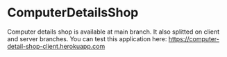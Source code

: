 # ComputerDetailsShop
Computer details shop is available at main branch. It also splitted on client and server branches. You can test this application here: https://computer-detail-shop-client.herokuapp.com
